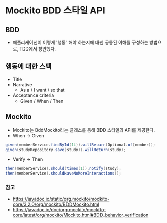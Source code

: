 # Mockito BDD 스타일 API
## BDD
- 에플리케이션이 어떻게 '행동' 해야 하는지에 대한 공통된 이해를 구성하는 방법으로, TDD에서 창안했다.

## 행동에 대한 스펙
- Title
- Narrative
  - As a / I want / so that
- Acceptance criteria
  - Given / When / Then

## Mockito
- Mockito는 BddMockito라는 클래스를 통해 BDD 스타일의 API를 제공한다.
- When -> Given
```java
given(memberService.findById(1L)).willReturn(Optional.of(member));
given(studyRepository.save(study)).willReturn(study);
```
- Verify -> Then
```java
then(memberService).should(times(1)).notify(study);
then(memberService).shouldHaveNoMoreInteractions();
```

### 참고
- https://javadoc.io/static/org.mockito/mockito-core/3.2.0/org/mockito/BDDMockito.html
- https://javadoc.io/doc/org.mockito/mockito-core/latest/org/mockito/Mockito.html#BDD_behavior_verification